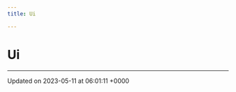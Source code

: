 ```yaml
---
title: Ui

---
```


# Ui








-------------------------------

Updated on 2023-05-11 at 06:01:11 +0000